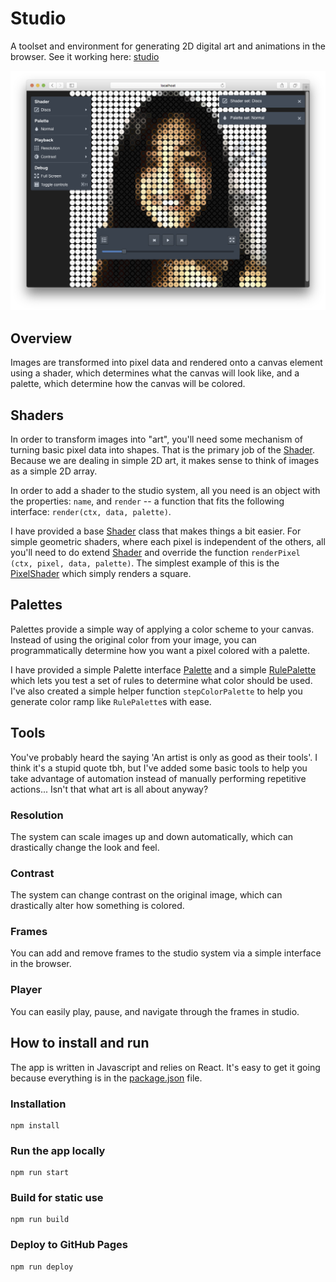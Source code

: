 # Studio

A toolset and environment for generating 2D digital art and animations in the browser. See it working here: [studio](http://blog.zmitri.com/studio)

![A screenshot of the environment](screenshot.png)

## Overview

Images are transformed into pixel data and rendered onto a canvas element using a shader, which determines what the canvas will look like, and a palette, which determine how the canvas will be colored.

## Shaders

In order to transform images into "art", you'll need some mechanism of turning basic pixel data into shapes. That is the primary job of the [Shader](https://en.wikipedia.org/wiki/Shader). Because we are dealing in simple 2D art, it makes sense to think of images as a simple 2D array.

In order to add a shader to the studio system, all you need is an object with the properties: `name`, and `render` -- a function that fits the following interface: `render(ctx, data, palette)`.

I have provided a base [Shader](Shaders/Shader.js) class that makes things a bit easier. For simple geometric shaders, where each pixel is independent of the others, all you'll need to do extend [Shader](Shaders/Shader.js) and override the function `renderPixel (ctx, pixel, data, palette)`. The simplest example of this is the [PixelShader](Shaders/PixelShader.js) which simply renders a square.

## Palettes

Palettes provide a simple way of applying a color scheme to your canvas. Instead of using the original color from your image, you can programmatically determine how you want a pixel colored with a palette.

I have provided a simple Palette interface [Palette](Palette/Palette.js) and a simple [RulePalette](Palette/RulePalette.js) which lets you test a set of rules to determine what color should be used. I've also created a simple helper function `stepColorPalette` to help you generate color ramp like `RulePalette`s with ease.

## Tools

You've probably heard the saying 'An artist is only as good as their tools'. I think it's a stupid quote tbh, but I've added some basic tools to help you take advantage of automation instead of manually performing repetitive actions... Isn't that what art is all about anyway?

### Resolution

The system can scale images up and down automatically, which can drastically change the look and feel.

### Contrast

The system can change contrast on the original image, which can drastically alter how something is colored.

### Frames

You can add and remove frames to the studio system via a simple interface in the browser.

### Player

You can easily play, pause, and navigate through the frames in studio.

## How to install and run

The app is written in Javascript and relies on React. It's easy to get it going because everything is in the [package.json](package.json) file.

### Installation

```
npm install
```

### Run the app locally

```
npm run start
```

### Build for static use

```
npm run build
```

### Deploy to GitHub Pages

```
npm run deploy
```
